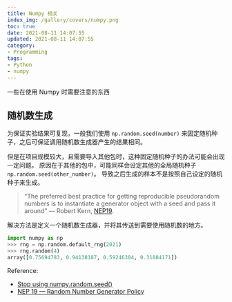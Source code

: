```yaml
---
title: Numpy 相关
index_img: /gallery/covers/numpy.png
toc: true
date: 2021-08-11 14:07:55
updated: 2021-08-11 14:07:55
category:
- Programming
tags:
- Python
- numpy
---
```


一些在使用 Numpy 时需要注意的东西

<!-- more -->

## 随机数生成

为保证实验结果可复现，一般我们使用 `np.random.seed(number)` 来固定随机种子，之后可保证调用随机数生成器产生的结果相同。

但是在项目规模较大，且需要导入其他包时，这种固定随机种子的办法可能会出现一定问题。
原因在于其他的包中，可能同样会设定其他的全局随机种子 `np.random.seed(other_number)`。
导致之后生成的样本不是按照自己设定的随机种子来生成。

> “The preferred best practice for getting reproducible pseudorandom numbers is to instantiate a generator object with a seed and pass it around” — Robert Kern, [NEP19](https://numpy.org/neps/nep-0019-rng-policy.html).

解决方法是定义一个随机数生成器，并将其传送到需要使用随机数的地方。

``` python
import numpy as np
>>> rng = np.random.default_rng(2021)
>>> rng.random(4)
array([0.75694783, 0.94138187, 0.59246304, 0.31884171])
```

Reference:
- [Stop using numpy.random.seed()](https://towardsdatascience.com/stop-using-numpy-random-seed-581a9972805f)
- [NEP 19 — Random Number Generator Policy](https://numpy.org/neps/nep-0019-rng-policy.html)